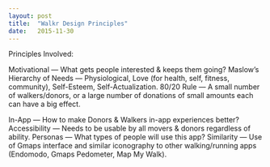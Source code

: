 ```yaml
---
layout: post
title:  "Walkr Design Principles"
date:   2015-11-30
---
```

Principles Involved:

Motivational — What gets people interested & keeps them going?
Maslow’s Hierarchy of Needs — Physiological, Love (for health, self, fitness, community), Self-Esteem, Self-Actualization.
80/20 Rule — A small number of walkers/donors, or a large number of donations of small amounts each can have a big effect.

In-App — How to make Donors & Walkers in-app experiences better?
Accessibility — Needs to be usable by all movers & donors regardless of ability.
Personas — What types of people will use this app?
Similarity — Use of Gmaps interface and similar iconography to other walking/running apps (Endomodo, Gmaps Pedometer, Map My Walk).
